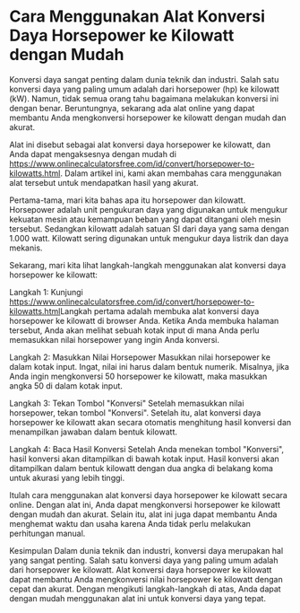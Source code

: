 Cara Menggunakan Alat Konversi Daya Horsepower ke Kilowatt dengan Mudah
=======================================================================

Konversi daya sangat penting dalam dunia teknik dan industri. Salah satu konversi daya yang paling umum adalah dari horsepower (hp) ke kilowatt (kW). Namun, tidak semua orang tahu bagaimana melakukan konversi ini dengan benar. Beruntungnya, sekarang ada alat online yang dapat membantu Anda mengkonversi horsepower ke kilowatt dengan mudah dan akurat.

Alat ini disebut sebagai alat konversi daya horsepower ke kilowatt, dan Anda dapat mengaksesnya dengan mudah di <https://www.onlinecalculatorsfree.com/id/convert/horsepower-to-kilowatts.html>. Dalam artikel ini, kami akan membahas cara menggunakan alat tersebut untuk mendapatkan hasil yang akurat.

Pertama-tama, mari kita bahas apa itu horsepower dan kilowatt. Horsepower adalah unit pengukuran daya yang digunakan untuk mengukur kekuatan mesin atau kemampuan beban yang dapat ditangani oleh mesin tersebut. Sedangkan kilowatt adalah satuan SI dari daya yang sama dengan 1.000 watt. Kilowatt sering digunakan untuk mengukur daya listrik dan daya mekanis.

Sekarang, mari kita lihat langkah-langkah menggunakan alat konversi daya horsepower ke kilowatt:

Langkah 1: Kunjungi <https://www.onlinecalculatorsfree.com/id/convert/horsepower-to-kilowatts.html>Langkah pertama adalah membuka alat konversi daya horsepower ke kilowatt di browser Anda. Ketika Anda membuka halaman tersebut, Anda akan melihat sebuah kotak input di mana Anda perlu memasukkan nilai horsepower yang ingin Anda konversi.

Langkah 2: Masukkan Nilai Horsepower Masukkan nilai horsepower ke dalam kotak input. Ingat, nilai ini harus dalam bentuk numerik. Misalnya, jika Anda ingin mengkonversi 50 horsepower ke kilowatt, maka masukkan angka 50 di dalam kotak input.

Langkah 3: Tekan Tombol "Konversi" Setelah memasukkan nilai horsepower, tekan tombol "Konversi". Setelah itu, alat konversi daya horsepower ke kilowatt akan secara otomatis menghitung hasil konversi dan menampilkan jawaban dalam bentuk kilowatt.

Langkah 4: Baca Hasil Konversi Setelah Anda menekan tombol "Konversi", hasil konversi akan ditampilkan di bawah kotak input. Hasil konversi akan ditampilkan dalam bentuk kilowatt dengan dua angka di belakang koma untuk akurasi yang lebih tinggi.

Itulah cara menggunakan alat konversi daya horsepower ke kilowatt secara online. Dengan alat ini, Anda dapat mengkonversi horsepower ke kilowatt dengan mudah dan akurat. Selain itu, alat ini juga dapat membantu Anda menghemat waktu dan usaha karena Anda tidak perlu melakukan perhitungan manual.

Kesimpulan Dalam dunia teknik dan industri, konversi daya merupakan hal yang sangat penting. Salah satu konversi daya yang paling umum adalah dari horsepower ke kilowatt. Alat konversi daya horsepower ke kilowatt dapat membantu Anda mengkonversi nilai horsepower ke kilowatt dengan cepat dan akurat. Dengan mengikuti langkah-langkah di atas, Anda dapat dengan mudah menggunakan alat ini untuk konversi daya yang tepat.